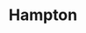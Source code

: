 ---
title: Hampton
category: paintings
series: none
year: 2012
image: hampton.jpg
size: 
materials: oil on canvas
---